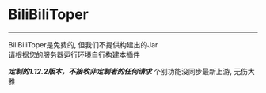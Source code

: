 # BiliBiliToper
---
BiliBiliToper是免费的, 但我们不提供构建出的Jar  
请根据您的服务器运行环境自行构建本插件

***定制的1.12.2版本，不接收非定制者的任何请求***
个别功能没同步最新上游, 无伤大雅
